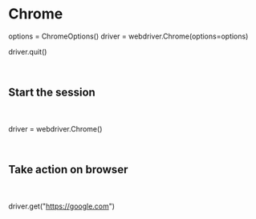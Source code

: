 
<h1>Chrome</h1>
  options = ChromeOptions()
  driver = webdriver.Chrome(options=options)
  
  driver.quit()
  
  
  
<br><h2>Start the session</h2>
  <br><br>driver = webdriver.Chrome()
  
<br><h2>Take action on browser</h2>
  <br><br>driver.get("https://google.com")
  
<br><h2>
      
